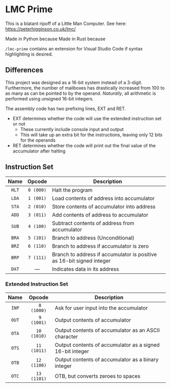 # LMC Prime
This is a blatant ripoff of a Little Man Computer. See here: https://peterhigginson.co.uk/lmc/

Made in Python because
Made in Rust because

`/lmc-prime` contains an extension for Visual Studio Code if syntax highlighting is desired.

## Differences
This project was designed as a 16-bit system instead of a 3-digit.
Furthermore, the number of mailboxes has drastically increased from 100 to as many as can be pointed to by the operand.
*Naturally*, all arithmetic is performed using unsigned 16-bit integers.

The assembly code has two prefixing lines, EXT and RET.
* EXT determines whether the code will use the extended instruction set or not
  * These currently include console input and output
  * This will take up an extra bit for the instructions, leaving only 12 bits for the operands
* RET determines whether the code will print out the final value of the accumulator after halting

## Instruction Set
| Name  | Opcode    | Description                                   |
|:-----:|:---------:|-----------------------------------------------|
| `HLT` | `0 (000)` | Halt the program                              |
| `LDA` | `1 (001)` | Load contents of address into accumulator     |
| `STA` | `2 (010)` | Store contents of accumulator into address    |
| `ADD` | `3 (011)` | Add contents of address to accumulator        |
| `SUB` | `4 (100)` | Subtract contents of address from accumulator |
| `BRA` | `5 (101)` | Branch to address (Unconditional)             |
| `BRZ` | `6 (110)` | Branch to address if accumulator is zero      |
| `BRP` | `7 (111)` | Branch to address if accumulator is positive as 16-bit signed integer    |
| `DAT` | — | Indicates data in its address |

### Extended Instruction Set
| Name  | Opcode      | Description                                               |
|:-----:|:-----------:|-----------------------------------------------------------|
| `INP` | ` 8 (1000)` | Ask for user input into the accumulator                   |
| `OUT` | ` 9 (1001)` | Output contents of accumulator                            |
| `OTA` | `10 (1010)` | Output contents of accumulator as an ASCII character      |
| `OTS` | `11 (1011)` | Output contents of accumulator as a signed 16-bit integer |
| `OTB` | `12 (1100)` | Output contents of accumulator as a binary integer        |
| `OTC` | `13 (1101)` | OTB, but converts zeroes to spaces                        |
